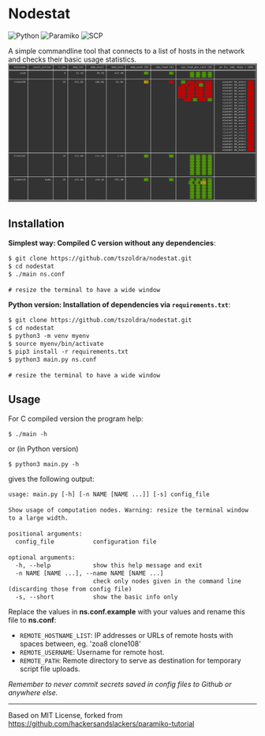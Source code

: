 # Nodestat

![Python](https://img.shields.io/badge/Python-v^3.8-blue.svg?logo=python&longCache=true&logoColor=white&colorB=5e81ac&style=flat-square&colorA=4c566a)
![Paramiko](https://img.shields.io/badge/Paramiko-v^2.7.1-blue.svg?longCache=true&logo=python&style=flat-square&logoColor=white&colorB=5e81ac&colorA=4c566a)
![SCP](https://img.shields.io/badge/SCP-v0.13.2-blue.svg?longCache=true&logo=python&style=flat-square&logoColor=white&colorB=5e81ac&colorA=4c566a)

A simple commandline tool that connects to a list of hosts in the network and checks their basic usage statistics.
![nodestat](https://raw.githubusercontent.com/tszoldra/nodestat/master/.github/sample_output.png?token=AEOB3MBMS5MR4X3JH6JY4HS7TNLWM)
## Installation

**Simplest way: Compiled C version without any dependencies**:
```shell
$ git clone https://github.com/tszoldra/nodestat.git
$ cd nodestat
$ ./main ns.conf

# resize the terminal to have a wide window
```

**Python version: Installation of dependencies via `requirements.txt`**:

```shell
$ git clone https://github.com/tszoldra/nodestat.git
$ cd nodestat
$ python3 -m venv myenv
$ source myenv/bin/activate
$ pip3 install -r requirements.txt
$ python3 main.py ns.conf

# resize the terminal to have a wide window
```

## Usage
For C compiled version the program help:
```shell
$ ./main -h
```
or (in Python version)
```shell
$ python3 main.py -h
```
gives the following output:
```shell
usage: main.py [-h] [-n NAME [NAME ...]] [-s] config_file

Show usage of computation nodes. Warning: resize the terminal window to a large width.

positional arguments:
  config_file           configuration file

optional arguments:
  -h, --help            show this help message and exit
  -n NAME [NAME ...], --name NAME [NAME ...]
                        check only nodes given in the command line (discarding those from config file)
  -s, --short           show the basic info only

```

Replace the values in **ns.conf.example** with your values and rename this file to **ns.conf**:

* `REMOTE_HOSTNAME_LIST`: IP addresses or URLs of remote hosts with spaces between, eg. 'zoa8 clone108'
* `REMOTE_USERNAME`: Username for remote host.
* `REMOTE_PATH`: Remote directory to serve as destination for temporary script file uploads.

*Remember to never commit secrets saved in config files to Github or anywhere else.*

-----

Based on MIT License, forked from
https://github.com/hackersandslackers/paramiko-tutorial
